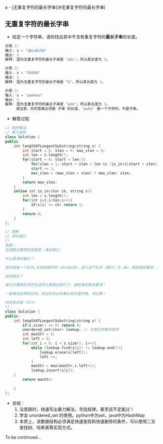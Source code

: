 <head>
<script src="https://cdn.mathjax.org/mathjax/latest/MathJax.js?config=TeX-AMS-MML_HTMLorMML" type="text/javascript"></script> <script type="text/x-mathjax-config"> MathJax.Hub.Config({ tex2jax: { skipTags: ['script', 'noscript', 'style', 'textarea', 'pre'], inlineMath: [['$','$']] } }); </script>
</head>
a
- [无重复字符的最长字串](#无重复字符的最长字串)

## 无重复字符的最长字串
* 给定一个字符串，请你找出其中不含有重复字符的**最长子串**的长度。

```cpp
示例 1:
输入: s = "abcabcbb"
输出: 3 
解释: 因为无重复字符的最长子串是 "abc"，所以其长度为 3。

示例 2:
输入: s = "bbbbb"
输出: 1
解释: 因为无重复字符的最长子串是 "b"，所以其长度为 1。

示例 3:
输入: s = "pwwkew"
输出: 3
解释: 因为无重复字符的最长子串是 "wke"，所以其长度为 3。
     请注意，你的答案必须是 子串 的长度，"pwke" 是一个子序列，不是子串。
```

* 解答过程

```cpp
// 我的解法
// 暴力查找
class Solution {
public:
    int lengthOfLongestSubstring(string s) {
        int start = 0, slen = 0, max_slen = 0;
        int len = s.length();
        for(start = 0; start < len;){
            for(slen = 1; start + slen < len && !is_in(s[start + slen], s.substr(start, slen)); slen++);
            start += 1;
            max_slen = (max_slen > slen) ? max_slen: slen;
        }
        return max_slen;
    }
    inline int is_in(char ch, string s){
        int len = s.length();
        for(int i=0;i<len;i++){
            if(s[i] == ch) return 1;
        }
        return 0;
    }
};

// 题解
// 滑动窗口
/*
思路：
这道题主要用到思路是：滑动窗口

什么是滑动窗口？

其实就是一个队列,比如例题中的 abcabcbb，进入这个队列（窗口）为 abc 满足题目要求，当再进入 a，队列变成了 abca，这时候不满足要求。所以，我们要移动这个队列！

如何移动？

我们只要把队列的左边的元素移出就行了，直到满足题目要求！

一直维持这样的队列，找出队列出现最长的长度时候，求出解！

时间复杂度：O(n)
*/
class Solution {
public:
    int lengthOfLongestSubstring(string s) {
        if(s.size() == 0) return 0;
        unordered_set<char> lookup; // 注意无序集的使用
        int maxStr = 0;
        int left = 0;
        for(int i = 0; i < s.size(); i++){
            while (lookup.find(s[i]) != lookup.end()){
                lookup.erase(s[left]);
                left ++;
            }
            maxStr = max(maxStr,i-left+1);
            lookup.insert(s[i]);
    }
        return maxStr;
        
    }
};
```
* 总结：
  1. 没思路时，快速写出暴力解法，寻找规律，甚至说不定能过！
  2. 学会 unordered_set 的使用。python中为set，java中为HashMap
  3. 本质上，该数据结构必须满足快速查找和快速删除的条件，可以使用二叉查找树、哈希表等实现方式。

To be continued...